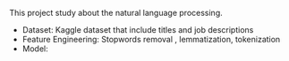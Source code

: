 This project study about the natural language processing.
- Dataset: Kaggle dataset that include titles and job descriptions
- Feature Engineering: Stopwords removal , lemmatization, tokenization
- Model: 
